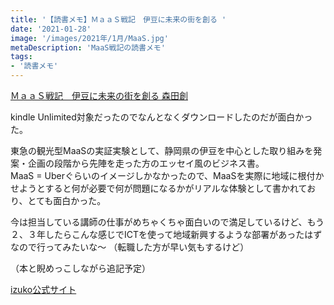 ```yaml
---
title: '【読書メモ】ＭａａＳ戦記　伊豆に未来の街を創る '
date: '2021-01-28'
image: '/images/2021年/1月/MaaS.jpg'
metaDescription: 'MaaS戦記の読書メモ'
tags: 
- '読書メモ'
---
```


[ＭａａＳ戦記　伊豆に未来の街を創る   森田創](https://www.amazon.co.jp/dp/B08CVG3PNV/ref=cm_sw_r_tw_dp_4MCQAF7JZH5FQB7JW68K)
 
 kindle Unlimited対象だったのでなんとなくダウンロードしたのだが面白かった。
 
 東急の観光型MaaSの実証実験として、静岡県の伊豆を中心とした取り組みを発案・企画の段階から先陣を走った方のエッセイ風のビジネス書。<br />
 MaaS = Uberぐらいのイメージしかなかったので、MaaSを実際に地域に根付かせようとすると何が必要で何が問題になるかがリアルな体験として書かれており、とても面白かった。<br />

今は担当している講師の仕事がめちゃくちゃ面白いので満足しているけど、もう２、３年したらこんな感じでICTを使って地域新興するような部署があったはずなので行ってみたいな〜
（転職した方が早い気もするけど）

（本と睨めっこしながら追記予定）

[izuko公式サイト](https://www.izuko.info)
